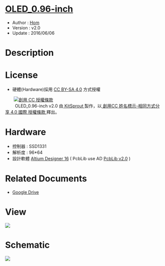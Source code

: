 [OLED_0.96-inch](https://github.com/KitSprout/OLED_0.96-inch)
========
* Author  : [Hom](http://about.me/Hom)
* Version : v2.0
* Update  : 2016/06/06

Description
========


License
========
* 硬體(Hardware)採用 [CC BY-SA 4.0](http://creativecommons.org/licenses/by-sa/4.0/deed.zh_TW) 方式授權 
  
　　<a rel="license" href="http://creativecommons.org/licenses/by-sa/4.0/deed.zh_TW"><img alt="創用 CC 授權條款" style="border-width:0" src="http://i.creativecommons.org/l/by-sa/3.0/tw/80x15.png" /></a>  
　　<span xmlns:dct="http://purl.org/dc/terms/" property="dct:title"> OLED_0.96-inch v2.0 </span>由<a xmlns:cc="http://creativecommons.org/ns#" href="https://github.com/KitSprout" property="cc:attributionName" rel="cc:attributionURL"> KitSprout </a>製作，以<a rel="license" href="http://creativecommons.org/licenses/by-sa/4.0/deed.zh_TW"> 創用CC 姓名標示-相同方式分享 4.0 國際 授權條款 </a>釋出。  

Hardware
========
* 控制器 : SSD1331
* 解析度 : 96*64
* 設計軟體 [Altium Designer 16](http://www.altium.com/en/products/altium-designer) ( PcbLib use AD [PcbLib v2.0](https://github.com/KitSprout/AltiumDesigner_PcbLibrary/releases/tag/v2.0) ) 

Related Documents
========
* [Google Drive](https://goo.gl/AihcFD)

View
========
<img src="https://lh3.googleusercontent.com/SM2NFApjAx-wF7GyvmxhuPC2y-ZoqYk0N2YyO7g8vlLLAiKhhz2ba8ngLmpaggRrocx1zPGd-nRIPLwKa74DbkYD3iGgCD71svrTmcIWySe0nGOkzBZz1bAPxNAdTeDsjjjwpQqWWM3XehozE5xUc2wUAV-fykk6MTEx8rACnh_x2eWiMWmJhq6_Ud8geKowATkbuznvujdFt6XipnabSasdnv8ZLCjrrGFqYUoqHbgecdcnTzQoO9RyOGO-tEf8iHhojxgtkAKVPQBK-wT9dih9gHRSiAebpvalIB5t_3V5XGetGS_rEJWIhVQB6qMoWiJZqq7MtQEBnj671EZ98rO6SRVQLwiR5F-_p9Yonp__dXsCL62UYtXdZ2kkBCbT1zlyZbdlcV4QvPULka3wRqKTdGmEKFBcweM5KrzLfLxH4wUXt6OQD4HGYLaPrXc3cvX2cLOLa1JnprKUT3q6GsdpSbVDF58ZBjffnSc0N3A5xjn5Usxp0Pnbnvdf_BSzw6rHKeB_E4u73lTHbCYwI85l8puAW0I2ZH43C-QohaukvP3UgQuCC6RsFBbbFJ_EnP1cu5mXPPf06k9ELc2SLOEFKPcdggA=w858-h643-no"/>

Schematic
========
<img src="https://lh3.googleusercontent.com/SKXpTCcIOKvt1ZxhWSiugc6-150Mpt2kF1Qy6rzR1c8-5aJUfuctsFSV6Ja5eBgu9-BecAXqS4GeMRqBzocngFAKCao7n9GLJ8l5Q3xrjgTDcMzoGcLDdUWM6QyQ3nfbJ_6zQvCTc56ivvkmqjo9Kzxk61gJuSXCDm9-VQrSlrWLQ-GVt7wu3uQnJ12CO8KhkcACP0vy2deU-yPF7wetRK_Q5x7gCRqCo4molXZKlgIhminb7VTMxqBSwbZyjmG0npiNvXHFFaGGO6dFb64hXM3zhHs1tZtb8ss2qqCIZ-AeXCwUubCBVoqjGJ73c0kaVHKFSBUwsNjlrPAsrgZ-mFKObI8M9PqUvWel79VJmD29nQ8fFAzP1m7F9YCvWRSPOpksRzv3HD2dGF6D657mVwmpdqkJ1OgiOD6vRB7wwoo_rGhMlLFfMJYjFIpyNnemoPEO6NHU1mzC_CoMoG47ElwcCf6--RXaaHFaTykRv8jUxijK5nmYjO8f7PI9P0YLdYOfvmAWcQ0__Vb1CyP_ZgQi6JwiudgO1f2qVMWJ9TQbzZgSTOa3Bj01E0EHNWxasoQyblhDUOEkO6JwDHULMzl96uHfFp8=w1288-h1286-no"/>
